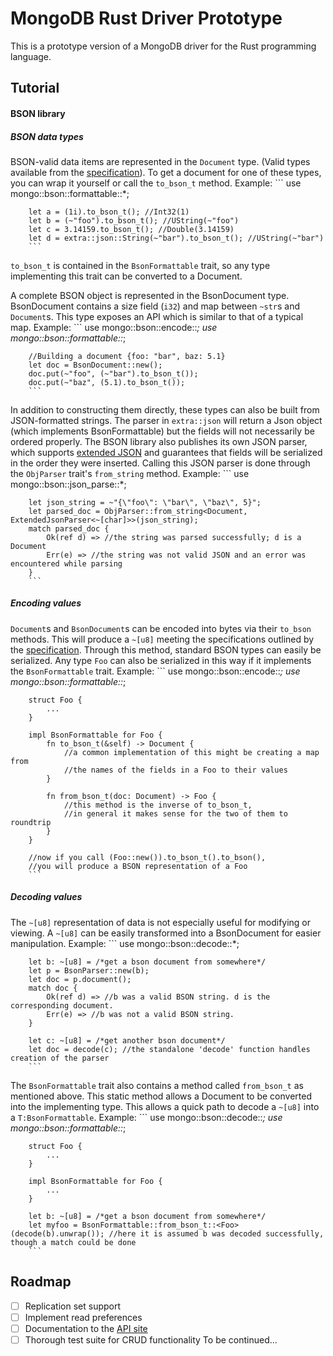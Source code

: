 MongoDB Rust Driver Prototype
=============================

This is a prototype version of a MongoDB driver for the Rust programming language.

## Tutorial

#### BSON library
##### BSON data types
BSON-valid data items are represented in the ```Document``` type. (Valid types available from the [specification](http://bson-spec.org)).
To get a document for one of these types, you can wrap it yourself or call the ```to_bson_t``` method.
    Example:
        ```
        use mongo::bson::formattable::*;

        let a = (1i).to_bson_t(); //Int32(1)
        let b = (~"foo").to_bson_t(); //UString(~"foo")
        let c = 3.14159.to_bson_t(); //Double(3.14159)
        let d = extra::json::String(~"bar").to_bson_t(); //UString(~"bar")
        ```
```to_bson_t``` is contained in the ```BsonFormattable``` trait, so any type implementing this trait can be converted to a Document.

A complete BSON object is represented in the BsonDocument type. BsonDocument contains a size field (```i32```) and map between ```~str```s and ```Document```s.
This type exposes an API which is similar to that of a typical map.
    Example:
        ```
        use mongo::bson::encode::*;
        use mongo::bson::formattable::*;

        //Building a document {foo: "bar", baz: 5.1}
        let doc = BsonDocument::new();
        doc.put(~"foo", (~"bar").to_bson_t());
        doc.put(~"baz", (5.1).to_bson_t());
        ```

In addition to constructing them directly, these types can also be built from JSON-formatted strings. The parser in ```extra::json``` will return a Json object (which implements BsonFormattable) but the fields will not necessarily be ordered properly.
The BSON library also publishes its own JSON parser, which supports [extended JSON](http://docs.mongodb.org/manual/reference/mongodb-extended-json/) and guarantees that fields will be serialized in the order they were inserted.
Calling this JSON parser is done through the ```ObjParser``` trait's ```from_string``` method.
    Example:
        ```
        use mongo::bson::json_parse::*;

        let json_string = ~"{\"foo\": \"bar\", \"baz\", 5}";
        let parsed_doc = ObjParser::from_string<Document, ExtendedJsonParser<~[char]>>(json_string);
        match parsed_doc {
            Ok(ref d) => //the string was parsed successfully; d is a Document
            Err(e) => //the string was not valid JSON and an error was encountered while parsing
        }
        ```

##### Encoding values
```Document```s and ```BsonDocument```s can be encoded into bytes via their ```to_bson``` methods. This will produce a ```~[u8]``` meeting the specifications outlined by the [specification](http://bson-spec.org).
Through this method, standard BSON types can easily be serialized. Any type ```Foo``` can also be serialized in this way if it implements the ```BsonFormattable``` trait.
    Example:
        ```
        use mongo::bson::encode::*;
        use mongo::bson::formattable::*;
        
        struct Foo {
            ...
        }

        impl BsonFormattable for Foo {
            fn to_bson_t(&self) -> Document {
                //a common implementation of this might be creating a map from 
                //the names of the fields in a Foo to their values
            }

            fn from_bson_t(doc: Document) -> Foo {
                //this method is the inverse of to_bson_t,
                //in general it makes sense for the two of them to roundtrip
            }
        }

        //now if you call (Foo::new()).to_bson_t().to_bson(),
        //you will produce a BSON representation of a Foo
        ```

##### Decoding values
The ```~[u8]``` representation of data is not especially useful for modifying or viewing. A ```~[u8]``` can be easily transformed into a BsonDocument for easier manipulation.
    Example:
        ```
        use mongo::bson::decode::*;

        let b: ~[u8] = /*get a bson document from somewhere*/
        let p = BsonParser::new(b);
        let doc = p.document();
        match doc {
            Ok(ref d) => //b was a valid BSON string. d is the corresponding document.
            Err(e) => //b was not a valid BSON string.
        }

        let c: ~[u8] = /*get another bson document*/
        let doc = decode(c); //the standalone 'decode' function handles creation of the parser
        ```

The ```BsonFormattable``` trait also contains a method called ```from_bson_t``` as mentioned above. This static method allows a Document to be converted into the implementing type. This allows a quick path to decode a ```~[u8]``` into a ```T:BsonFormattable```.
    Example:
        ```
        use mongo::bson::decode::*;
        use mongo::bson::formattable::*;

        struct Foo {
            ...
        }

        impl BsonFormattable for Foo {
            ...
        }

        let b: ~[u8] = /*get a bson document from somewhere*/
        let myfoo = BsonFormattable::from_bson_t::<Foo>(decode(b).unwrap()); //here it is assumed b was decoded successfully, though a match could be done
        ```


## Roadmap

- [ ] Replication set support
- [ ] Implement read preferences
- [ ] Documentation to the [API site](http://api.mongodb.org)
- [ ] Thorough test suite for CRUD functionality
To be continued...
